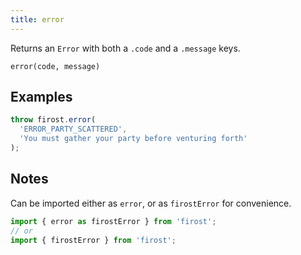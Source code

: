 ```yaml
---
title: error
---
```


<div class="lead">
  Returns an <code>Error</code> with both a <code>.code</code> and a <code>.message</code> keys.
</div>

`error(code, message)`

## Examples

```js
throw firost.error(
  'ERROR_PARTY_SCATTERED', 
  'You must gather your party before venturing forth'
);
```

## Notes

Can be imported either as `error`, or as `firostError` for convenience.

```js
import { error as firostError } from 'firost';
// or
import { firostError } from 'firost';
```

